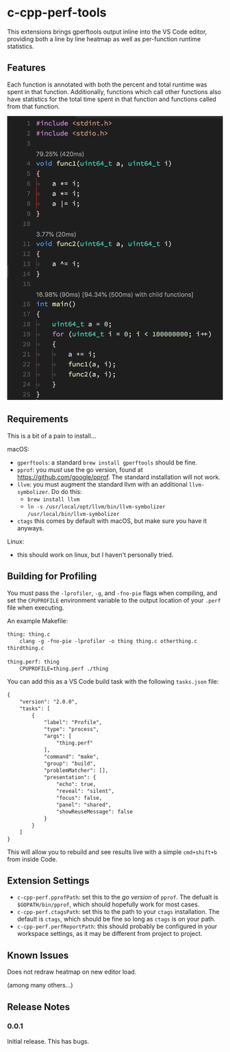 # c-cpp-perf-tools

This extensions brings gperftools output inline into the VS Code editor, providing 
both a line by line heatmap as well as per-function runtime statistics.

## Features

Each function is annotated with both the percent and total runtime was spent in that function. Additionally, functions which call other functions also have statistics for
the total time spent in that function and functions called from that function.

![overview](screenshot.png)


## Requirements

This is a bit of a pain to install...

macOS:
 - `gperftools`: a standard `brew install gperftools` should be fine.
 - `pprof`: you *must* use the go version, found at https://github.com/google/pprof. The standard installation will not work.
 - `llvm`: you must augment the standard llvm with an additional `llvm-symbolizer`. Do do this:
    - `brew install llvm`
    - `ln -s /usr/local/opt/llvm/bin/llvm-symbolizer /usr/local/bin/llvm-symbolizer`
 - `ctags` this comes by default with macOS, but make sure you have it anyways.

Linux:
- this should work on linux, but I haven't personally tried.

## Building for Profiling

You must pass the `-lprofiler`, `-g`, and `-fno-pie` flags when compiling, and set the `CPUPROFILE` environment variable to the output location of your `.perf` file when executing. 

An example Makefile:
```
thing: thing.c
	clang -g -fno-pie -lprofiler -o thing thing.c otherthing.c thirdthing.c

thing.perf: thing
	CPUPROFILE=thing.perf ./thing
```

You can add this as a VS Code build task with the following `tasks.json` file:
```
{
    "version": "2.0.0",
    "tasks": [
        {
            "label": "Profile",
            "type": "process",
            "args": [
                "thing.perf"
            ],
            "command": "make",
            "group": "build",
            "problemMatcher": [],
            "presentation": {
                "echo": true,
                "reveal": "silent",
                "focus": false,
                "panel": "shared",
                "showReuseMessage": false
            }
        }
    ]
}
```

This will allow you to rebuild and see results live with a simple `cmd+shift+b` from inside Code.

## Extension Settings

* `c-cpp-perf.pprofPath`: set this to the *go version* of `pprof`. The defualt is `$GOPATH/bin/pprof`, which should hopefully work for most cases.  
* `c-cpp-perf.ctagsPath`: set this to the path to your `ctags` installation. The default is `ctags`, which should be fine so long as `ctags` is on your path.
* `c-cpp-perf.perfReportPath`: this should probably be configured in your workspace settings, as it may be different from project to project.

## Known Issues

Does not redraw heatmap on new editor load.

(among many others...)

## Release Notes

### 0.0.1

Initial release. This has bugs.
